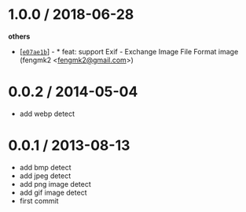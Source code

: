 
1.0.0 / 2018-06-28
==================

**others**
  * [[`e07ae1b`](http://github.com/node-modules/buffer-type/commit/e07ae1bf830afd369e892e8abeb722c75ccbaf80)] - * feat: support Exif - Exchange Image File Format image (fengmk2 <<fengmk2@gmail.com>>)

0.0.2 / 2014-05-04
==================

 * add webp detect

0.0.1 / 2013-08-13 
==================

  * add bmp detect
  * add jpeg detect
  * add png image detect
  * add gif image detect
  * first commit
